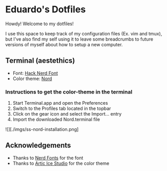 # Eduardo's Dotfiles

Howdy! Welcome to my dotfiles!

I use this space to keep track of my configuration files (Ex. vim and tmux), but I've also find my self
using it to leave some breadcrumbs to future versions of myself about how to setup a new computer.

## Terminal (aestethics)

- Font: [Hack Nerd Font](https://github.com/ryanoasis/nerd-fonts)
- Color theme: [Nord](https://github.com/arcticicestudio/nord-terminal-app)

### Instructions to get the color-theme in the terminal
1. Start Terminal.app and open the Preferences
2. Switch to the Profiles tab located in the topbar
3. Click on the gear icon and select the Import... entry
4. Import the downloaded Nord.terminal file

![][./imgs/ss-nord-installation.png]

## Acknowledgements
- Thanks to [Nerd Fonts](https://github.com/ryanoasis/nerd-fonts) for the font
- Thanks to [Artic Ice Studio](https://github.com/arcticicestudio) for the color theme
